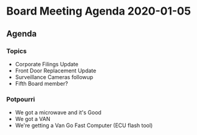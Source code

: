 # Board Meeting Agenda 2020-01-05

## Agenda

### Topics

- Corporate Filings Update
- Front Door Replacement Update
- Surveillance Cameras followup
- Fifth Board member?

### Potpourri
- We got a microwave and it's Good
- We got a VAN
- We're getting a Van Go Fast Computer (ECU flash tool)
